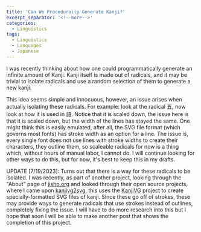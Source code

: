 ```yaml
---
title: 'Can We Procedurally Generate Kanji?'
excerpt_separator: '<!--more-->'
categories:
  - Linguistics
tags:
  - Linguistics
  - Languages
  - Japanese
---
```


I was recently thinking about how one could programmatically generate an infinite amount of Kanji. Kanji itself is made out of radicals, and it may be trivial to isolate radicals and use a random selection of them to generate a new kanji.

<!--more-->

This idea seems simple and innocuous, however, an issue arises when actually isolating these radicals. For example: look at the radical 五, now look at how it is used in 語. Notice that it is scaled down, the issue here is that it is scaled down, but the width of the lines has stayed the same. One might think this is easily emulated, after all, the SVG file format (which governs most fonts) has stroke width as an option for a line. The issue is, every single font does not use lines with stroke widths to create their characters, they outline them, so scaleable radicals for now is a thing which, without hours of manual labor, I cannot do. I will continue looking for other ways to do this, but for now, it's best to keep this in my drafts.

UPDATE [7/19/2023]: Turns out that there is a way for these radicals to be isolated. I was recently, as part of another project, looking through the "About" page of [jisho.org](https://jisho.org/about) and looked through their open source projects, where I came upon [kanjivg2svg](https://github.com/Kimtaro/kanjivg2svg), this uses the [KanjiVG](http://kanjivg.tagaini.net/) project to create specially-formatted SVG files of kanji. Since these go off of strokes, these may provide ways to generate radicals that use strokes instead of outlines, completely fixing the issue. I will have to do more research into this but I hope that soon I will be able to make another post that shows the completion of this project.
